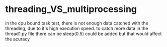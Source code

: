 # threading_VS_multiprocessing

in the cpu bound task test, there is not enough data catched with the threading, due to it's high execution speed.
to catch more data in the thread1.py file there can be sleep(0.5) could be added but that would affect the acuracy
